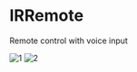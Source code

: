 # IRRemote
Remote control with voice input

![1](https://user-images.githubusercontent.com/66463058/188074928-22a0bca8-badf-4e85-9ce7-c91db467d10f.png)
![2](https://user-images.githubusercontent.com/66463058/188075067-ada38574-da44-4c12-9bc5-169292fec2f3.png)
